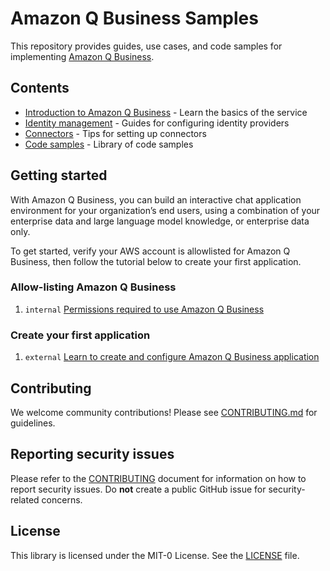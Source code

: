 # Amazon Q Business Samples

This repository provides guides, use cases, and code samples for implementing [Amazon Q Business](https://aws.amazon.com/q/business/).

## Contents

- [Introduction to Amazon Q Business](introduction-to-qbusiness) - Learn the basics of the service
- [Identity management](identity-management) - Guides for configuring identity providers
- [Connectors](connectors) - Tips for setting up connectors
- [Code samples](code-samples) - Library of code samples


## Getting started

With Amazon Q Business, you can build an interactive chat application environment for your organization’s end users, using a combination of your enterprise data and large language model knowledge, or enterprise data only.

To get started, verify your AWS account is allowlisted for Amazon Q Business, then follow the tutorial below to create your first application.

### Allow-listing Amazon Q Business

1. `internal` [Permissions required to use Amazon Q Business](./introduction-to-qbusiness/allow-listing-qbusiness.md)

### Create your first application

1. `external` [Learn to create and configure Amazon Q Business application](https://catalog.workshops.aws/amazon-q-business/en-US/200-configure-application)


## Contributing

We welcome community contributions! Please see [CONTRIBUTING.md](CONTRIBUTING.md) for guidelines.

## Reporting security issues

Please refer to the [CONTRIBUTING](CONTRIBUTING.md#security-issue-notifications) document for information on how to report security issues. Do **not** create a public GitHub issue for security-related concerns.

## License

This library is licensed under the MIT-0 License. See the [LICENSE](./LICENSE) file.
